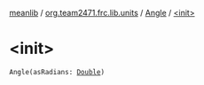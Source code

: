 [meanlib](../../index.md) / [org.team2471.frc.lib.units](../index.md) / [Angle](index.md) / [&lt;init&gt;](./-init-.md)

# &lt;init&gt;

`Angle(asRadians: `[`Double`](https://kotlinlang.org/api/latest/jvm/stdlib/kotlin/-double/index.html)`)`